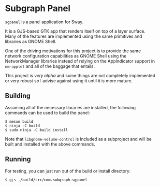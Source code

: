 # Subgraph Panel

`sgpanel` is a panel application for Sway. 

It is a GJS-based GTK app that renders itself on top of a layer surface. Many 
of the features are implemented using the same primitives and libraries as 
GNOME Shell. 

One of the driving motivations for this project is to provide the same network
configuration capabilities as GNOME Shell using the NetworkManager libraries
instead of relying on the AppIndicator support in `nm-applet` and all of the
baggage that entails.

This project is *very alpha* and some things are not completely implemented or
very robust so I advise against using it until it is more mature.

## Building

Assuming all of the necessary libraries are installed, the following commands
can be used to build the panel:
```
$ meson build
$ ninja -C build
$ sudo ninja -C build install 
```

Note that `libgnome-volume-control` is included as a subproject and will be 
built and installed with the above commands.

## Running

For testing, you can just run out of the build or install directory:
```
$ gjs ./build/src/com.subgraph.sgpanel
```

